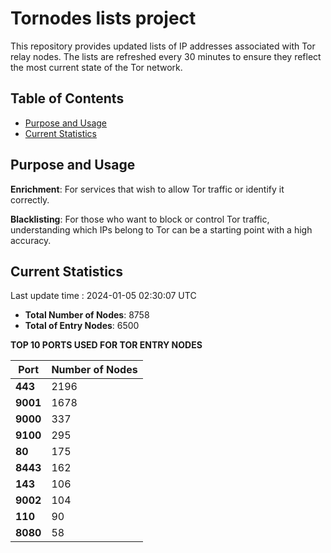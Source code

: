 # Tornodes lists project

This repository provides updated lists of IP addresses associated with Tor relay nodes. The lists are refreshed every 30 minutes to ensure they reflect the most current state of the Tor network.

## Table of Contents

- [Purpose and Usage](#purpose-and-usage)
- [Current Statistics](#current-statistics)


## Purpose and Usage

**Enrichment**: For services that wish to allow Tor traffic or identify it correctly.

**Blacklisting**: For those who want to block or control Tor traffic, understanding which IPs belong to Tor can be a starting point with a high accuracy.

## Current Statistics

Last update time : 2024-01-05 02:30:07 UTC

- **Total Number of Nodes**: 8758
- **Total of Entry Nodes**: 6500

**TOP 10 PORTS USED FOR TOR ENTRY NODES**

| **Port** | **Number of Nodes** |
|------|-----------------|
| **443**   | 2196  |
| **9001**   | 1678  |
| **9000**   | 337  |
| **9100**   | 295  |
| **80**   | 175  |
| **8443**   | 162  |
| **143**   | 106  |
| **9002**   | 104  |
| **110**   | 90  |
| **8080**   | 58  |

